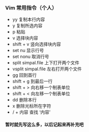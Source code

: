 ### Vim 常用指令（个人）
* yy                  复制本行内容
* y                   复制所选内容
* p                   粘贴
* v                   选择块内容
* shift + v           竖向选择块内容
* set nu              显示行号
* set nonu            取消行号
* split simpal.file   上下打开两个文件
* vsplit simpal.file  左右打开两个文件
* gg                  回到首行
* shift + g           到最后一行
* shift + >           向右移一个制表单位
* shift + <           向左移一个制表单位
* dd                  删除本行
* x                   删除光标所在字符
* / + 内容            查找 ‘内容’
#### 暂时就先写这么多，以后记起来再补充吧

